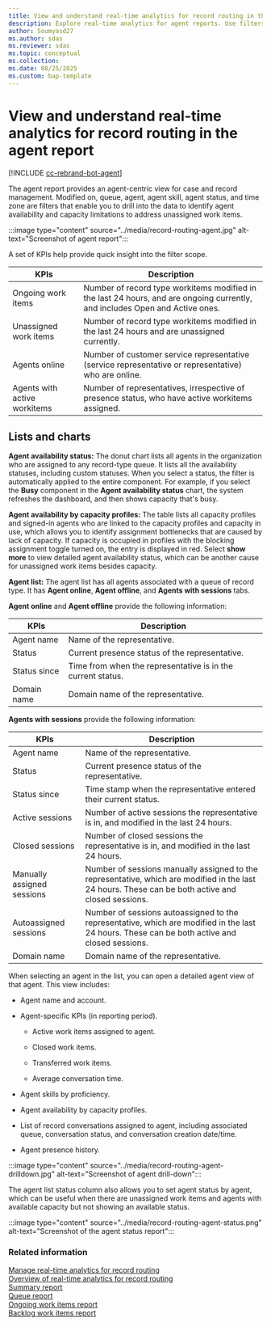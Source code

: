 ```yaml
---
title: View and understand real-time analytics for record routing in the agent report
description: Explore real-time analytics for agent reports. Use filters and KPIs to manage agent performance and address capacity limitations.
author: Soumyasd27
ms.author: sdas
ms.reviewer: sdas
ms.topic: conceptual
ms.collection: 
ms.date: 08/25/2025
ms.custom: bap-template
---
```


# View and understand real-time analytics for record routing in the agent report

[!INCLUDE [cc-rebrand-bot-agent](../../includes/cc-rebrand-bot-agent.md)]

The agent report provides an agent-centric view for case and record management. Modified on, queue, agent, agent skill, agent status, and time zone are filters that enable you to drill into the data to identify agent availability and capacity limitations to address unassigned work items.

:::image type="content" source="../media/record-routing-agent.jpg" alt-text="Screenshot of agent report":::

A set of KPIs help provide quick insight into the filter scope.


|KPIs |Description |
|---------|---------|
|Ongoing work items     |   Number of record type workitems modified in the last 24 hours, and are ongoing currently, and includes Open and Active ones.      |
|Unassigned work items    |  Number of record type workitems modified in the last 24 hours and are unassigned currently.       |
|Agents online    |   Number of customer service representative (service representative or representative) who are online.    |
|Agents with active workitems   |Number of representatives, irrespective of presence status, who have active workitems assigned. |

## Lists and charts

**Agent availability status:** The donut chart lists all agents in the organization who are assigned to any record-type queue. It lists all the availability statuses, including custom statuses. When you select a status, the filter is automatically applied to the entire component. For example, if you select the **Busy** component in the **Agent availability status** chart, the system refreshes the dashboard, and then shows capacity that's busy. 

**Agent availability by capacity profiles:** The table lists all capacity profiles and signed-in agents who are linked to the capacity profiles and capacity in use, which allows you to identify assignment bottlenecks that are caused by lack of capacity. If capacity is occupied in profiles with the blocking assignment toggle turned on, the entry is displayed in red. Select **show more** to view detailed agent availability status, which can be another cause for unassigned work items besides capacity.

**Agent list:** The agent list has all agents associated with a queue of record type. It has **Agent online**, **Agent offline**, and **Agents with sessions** tabs.

**Agent online** and **Agent offline** provide the following information: 

|KPIs  |Description |
|---------|---------|
|Agent name    |  Name of the representative. |
|Status    |  Current presence status of the representative.       |
|Status since    | Time from when the representative is in the current status.        |
|Domain name    |    Domain name of the representative.     |

**Agents with sessions** provide the following information: 

|KPIs | Description  |
|---------|---------|
|Agent name   |   Name of the representative.   |
|Status    |      Current presence status of the representative.   |
|Status since    |    Time stamp when the representative entered their current status.      |
|Active  sessions |  Number of active sessions the representative is in, and modified in the last 24 hours. |
|Closed  sessions  |   Number of closed sessions the representative is in, and modified in the last 24 hours. |
|Manually assigned sessions| Number of sessions manually assigned to the representative, which are modified in the last 24 hours. These can be both active and closed sessions.|
|Autoassigned sessions| Number of sessions autoassigned to the representative, which are modified in the last 24 hours. These can be both active and closed sessions.|
|Domain name| Domain name of the representative.|

When selecting an agent in the list, you can open a detailed agent view of that agent. This view includes:

- Agent name and account.

- Agent-specific KPIs (in reporting period).

  - Active work items assigned to agent.

  - Closed work items.

  - Transferred work items.

  - Average conversation time.

- Agent skills by proficiency.

- Agent availability by capacity profiles.

- List of record conversations assigned to agent, including associated queue, conversation status, and conversation creation date/time.

- Agent presence history.

:::image type="content" source="../media/record-routing-agent-drilldown.jpg" alt-text="Screenshot of agent drill-down":::

The agent list status column also allows you to set agent status by agent, which can be useful when there are unassigned work items and
agents with available capacity but not showing an available status.

:::image type="content" source="../media/record-routing-agent-status.png" alt-text="Screenshot of the agent status report":::

### Related information

[Manage real-time analytics for record routing](../administer/enable-record-routing.md#manage-real-time-analytics-for-record-routing)  
[Overview of real-time analytics for record routing](rr-overview.md#overview-of-real-time-analytics-for-record-routing)  
[Summary report](rr-summary.md#view-and-understand-real-time-analytics-for-record-routing-in-the-summary-report)  
[Queue report](rr-queue.md#view-and-understand-real-time-analytics-for-record-routing-in-the-queue-report)  
[Ongoing work items report](rr-ongoingworkitems.md#view-and-understand-real-time-analytics-for-record-routing-in-the-ongoing-work-items-report)  
[Backlog work items report](rr-backlogitems.md#view-and-understand-real-time-analytics-for-record-routing-in-the-backlog-work-items-report)

